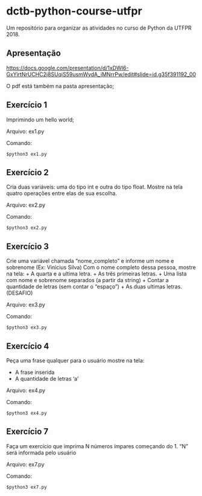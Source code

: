 # dctb-python-course-utfpr
Um repositório para organizar as atividades no curso de Python da UTFPR 2018.

## Apresentação

https://docs.google.com/presentation/d/1xDWI6-GxYirtNrUCHC2j8SUqiS59usmWydA_jMNrrPw/edit#slide=id.g35f391192_00

O pdf está também na pasta apresentação;

## Exercício 1

Imprimindo um hello world;

Arquivo: ex1.py

Comando:

```
$python3 ex1.py
```

## Exercício 2

Cria duas variáveis: uma do tipo int e outra do tipo float. Mostre na tela quatro operações entre elas de sua escolha.

Arquivo: ex2.py

Comando:

```
$python3 ex2.py
```

## Exercício 3

Crie uma variável chamada “nome_completo” e informe um nome e sobrenome (Ex: Vinicius Silva)
Com o nome completo dessa pessoa, mostre na tela:
    + A quarta e a ultima letra.
    + As três primeiras letras.
    + Uma lista com nome e sobrenome separados (a partir da string)
    + Contar a quantidade de letras (sem contar o “espaço”)
    + As duas ultimas letras. (DESAFIO)

Arquivo: ex3.py

Comando:

```
$python3 ex3.py
```

## Exercício 4

Peça uma frase qualquer para o usuário mostre na tela:
+ A frase inserida
+ A quantidade de letras ‘a’

Arquivo: ex4.py

Comando:

```
$python3 ex4.py
```

## Exercício 7

Faça um exercício que imprima N números ímpares começando do 1.
“N” será informada pelo usuário

Arquivo: ex7.py

Comando:

```
$python3 ex7.py
```

